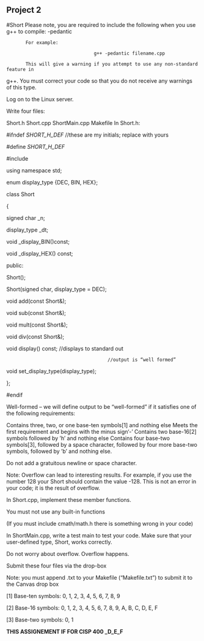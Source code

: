 ## Project 2
#Short 
Please note, you are required to include the following when you use g++ to compile: -pedantic

           For example:

                                    g++ -pedantic filename.cpp

           This will give a warning if you attempt to use any non-standard feature in

g++. You must correct your code so that you do not receive any warnings of this type.

Log on to the Linux server.

Write four files:

Short.h
Short.cpp
ShortMain.cpp
Makefile
In Short.h:

#ifndef _SHORT_H_DEF_ //these are my initials; replace with yours

#define _SHORT_H_DEF_

#include <iostream>

using namespace std;

enum display_type {DEC, BIN, HEX};

class Short

{

  signed char         _n;

  display_type        _dt;

  void                _display_BIN()const;

  void                _display_HEX() const;

public:

  Short();

  Short(signed char, display_type = DEC);

  void add(const Short&);

  void sub(const Short&);

  void mult(const Short&);

  void div(const Short&);

 

  void display() const;       //displays to standard out    

                                         //output is “well formed”

 

  void set_display_type(display_type);

};

#endif

 

Well-formed – we will define output to be “well-formed” if it satisfies one of the following requirements:

Contains three, two, or one base-ten symbols[1] and nothing else
Meets the first requirement and begins with the minus sign‘-’
Contains two base-16[2] symbols followed by ’h’ and nothing else
Contains four base-two symbols[3], followed by a space character, followed by four more base-two symbols, followed by ’b’ and nothing else.
 

Do not add a gratuitous newline or space character.

 

Note: Overflow can lead to interesting results. For example, if you use the number 128 your Short should contain the value -128. This is not an error in your code; it is the result of overflow.

 

 In Short.cpp, implement these member functions.

 

You must not use any built-in functions

(If you must include cmath/math.h there is something wrong in your code)

 

In ShortMain.cpp, write a test main to test your code. Make sure that your user-defined type, Short, works correctly.

 

Do not worry about overflow. Overflow happens.

 

Submit these four files via the drop-box

Note: you must append .txt to your Makefile (“Makefile.txt”) to submit it to the Canvas drop box

 

 

[1] Base-ten symbols: 0, 1, 2, 3, 4, 5, 6, 7, 8, 9

[2] Base-16 symbols: 0, 1, 2, 3, 4, 5, 6, 7, 8, 9, A, B, C, D, E, F

[3] Base-two symbols: 0, 1

**THIS ASSIGNEMENT IF FOR CISP 400 _D_E_F**
